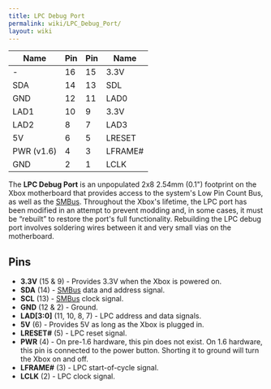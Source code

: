 ```yaml
---
title: LPC Debug Port
permalink: wiki/LPC_Debug_Port/
layout: wiki
---
```


| Name       | Pin | Pin | Name     |
|------------|-----|-----|----------|
| -          | 16  | 15  | 3.3V     |
| SDA        | 14  | 13  | SDL      |
| GND        | 12  | 11  | LAD0     |
| LAD1       | 10  | 9   | 3.3V     |
| LAD2       | 8   | 7   | LAD3     |
| 5V         | 6   | 5   | LRESET   |
| PWR (v1.6) | 4   | 3   | LFRAME\# |
| GND        | 2   | 1   | LCLK     |

The **LPC Debug Port** is an unpopulated 2x8 2.54mm (0.1") footprint on
the Xbox motherboard that provides access to the system's Low Pin Count
Bus, as well as the [SMBus](/wiki/SMBus "wikilink"). Throughout the Xbox's
lifetime, the LPC port has been modified in an attempt to prevent
modding and, in some cases, it must be “rebuilt” to restore the port's
full functionality. Rebuilding the LPC debug port involves soldering
wires between it and very small vias on the motherboard.

Pins
----

-   **3.3V** (15 & 9) - Provides 3.3V when the Xbox is powered on.
-   **SDA** (14) - [SMBus](/wiki/SMBus "wikilink") data and address signal.
-   **SCL** (13) - [SMBus](/wiki/SMBus "wikilink") clock signal.
-   **GND** (12 & 2) - Ground.
-   **LAD\[3:0\]** (11, 10, 8, 7) - LPC address and data signals.
-   **5V** (6) - Provides 5V as long as the Xbox is plugged in.
-   **LRESET\#** (5) - LPC reset signal.
-   **PWR** (4) - On pre-1.6 hardware, this pin does not exist. On 1.6
    hardware, this pin is connected to the power button. Shorting it to
    ground will turn the Xbox on and off.
-   **LFRAME\#** (3) - LPC start-of-cycle signal.
-   **LCLK** (2) - LPC clock signal.

